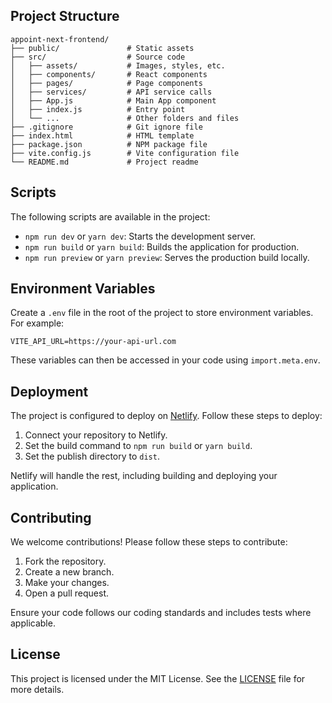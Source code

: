 


## Project Structure

```
appoint-next-frontend/
├── public/               # Static assets
├── src/                  # Source code
│   ├── assets/           # Images, styles, etc.
│   ├── components/       # React components
│   ├── pages/            # Page components
│   ├── services/         # API service calls
│   ├── App.js            # Main App component
│   ├── index.js          # Entry point
│   └── ...               # Other folders and files
├── .gitignore            # Git ignore file
├── index.html            # HTML template
├── package.json          # NPM package file
├── vite.config.js        # Vite configuration file
└── README.md             # Project readme
```

## Scripts

The following scripts are available in the project:

- `npm run dev` or `yarn dev`: Starts the development server.
- `npm run build` or `yarn build`: Builds the application for production.
- `npm run preview` or `yarn preview`: Serves the production build locally.

## Environment Variables

Create a `.env` file in the root of the project to store environment variables. For example:

```
VITE_API_URL=https://your-api-url.com
```

These variables can then be accessed in your code using `import.meta.env`.

## Deployment

The project is configured to deploy on [Netlify](https://www.netlify.com/). Follow these steps to deploy:

1. Connect your repository to Netlify.
2. Set the build command to `npm run build` or `yarn build`.
3. Set the publish directory to `dist`.

Netlify will handle the rest, including building and deploying your application.

## Contributing

We welcome contributions! Please follow these steps to contribute:

1. Fork the repository.
2. Create a new branch.
3. Make your changes.
4. Open a pull request.

Ensure your code follows our coding standards and includes tests where applicable.

## License

This project is licensed under the MIT License. See the [LICENSE](LICENSE) file for more details.
```
